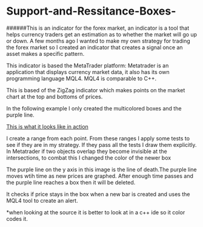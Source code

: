 # Support-and-Ressitance-Boxes-
######This is an indicator for the forex market, an indicator is a tool that helps currency traders  get an estimation as to whether the market will go up or down. A few months ago I wanted to make my own strategy for trading the forex market so I created an indicator that  creates a signal once an asset makes a specific pattern.

This indicator is based the MetaTrader platform:  Metatrader is an application that displays currency market data, it also has its own programming language MQL4. MQL4 is comparable to C++.

This is based of the ZigZag indicator which makes points on the market chart at the top and bottoms of prices.

 In the following example I only created the multicolored boxes and the purple line.

[This is what it looks like in action](https://github.com/KhalfaniWadlington/Support-and-Ressitance-Boxes-/blob/master/Screenshot%20from%202016-06-30%2020:20:47.png)


I create a range from each point.
From these ranges I apply some tests to see if they are in my strategy.
If they pass all the tests I draw them explicitly.
In Metatrader if two objects overlap they become invisible at the intersections,
to combat this I changed the color of the newer box

The purple line on the y axis in this image is the line of death.The purple line moves wtih time as new prices are graphed. After enough time passes and the purple line reaches a box then it will be deleted.

It checks if price stays in the box when a new bar is created and uses the  MQL4 tool to create an alert.


*when looking at the source it is better to look at in a c++ ide so it color codes it.


